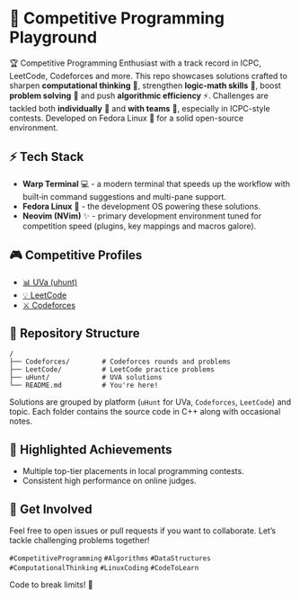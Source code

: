 # 🚀 Competitive Programming Playground

🏆 Competitive Programming Enthusiast with a track record in ICPC, LeetCode, Codeforces and more. This repo showcases solutions crafted to sharpen **computational thinking** 🧠, strengthen **logic-math skills** 🔢, boost **problem solving** 🎯 and push **algorithmic efficiency** ⚡. Challenges are tackled both **individually** 👤 and **with teams** 👥, especially in ICPC-style contests. Developed on Fedora Linux 🐧 for a solid open-source environment.

## ⚡ Tech Stack
- **Warp Terminal** 💻 - a modern terminal that speeds up the workflow with built‑in command suggestions and multi-pane support.
- **Fedora Linux** 🐧 - the development OS powering these solutions.
- **Neovim (NVim)** ✨ - primary development environment tuned for competition speed (plugins, key mappings and macros galore).

## 🎮 Competitive Profiles
- [📊 UVa (uhunt)](https://uhunt.onlinejudge.org/id/1620589)
- [💡 LeetCode](https://leetcode.com/u/wu8PGV7CaH/)
- [⚔️ Codeforces](https://codeforces.com/profile/diegnghtmr)

## 📂 Repository Structure
```
/
├── Codeforces/        # Codeforces rounds and problems
├── LeetCode/          # LeetCode practice problems
├── uHunt/             # UVA solutions
└── README.md          # You're here!
```
Solutions are grouped by platform (`uHunt` for UVa, `Codeforces`, `LeetCode`) and topic. Each folder contains the source code in C++ along with occasional notes.

## 🏅 Highlighted Achievements
- Multiple top-tier placements in local programming contests.
- Consistent high performance on online judges.

## 🤝 Get Involved
Feel free to open issues or pull requests if you want to collaborate. Let’s tackle challenging problems together!

`#CompetitiveProgramming` `#Algorithms` `#DataStructures` `#ComputationalThinking` `#LinuxCoding` `#CodeToLearn`

Code to break limits! 🚀
